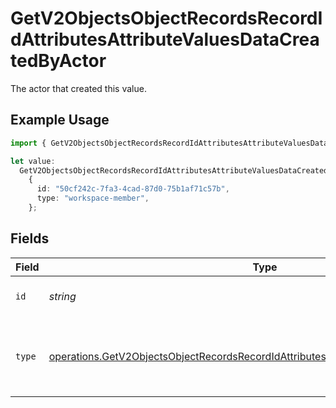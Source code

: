 # GetV2ObjectsObjectRecordsRecordIdAttributesAttributeValuesDataCreatedByActor

The actor that created this value.

## Example Usage

```typescript
import { GetV2ObjectsObjectRecordsRecordIdAttributesAttributeValuesDataCreatedByActor } from "attio-js/models/operations";

let value:
  GetV2ObjectsObjectRecordsRecordIdAttributesAttributeValuesDataCreatedByActor =
    {
      id: "50cf242c-7fa3-4cad-87d0-75b1af71c57b",
      type: "workspace-member",
    };
```

## Fields

| Field                                                                                                                                                                                        | Type                                                                                                                                                                                         | Required                                                                                                                                                                                     | Description                                                                                                                                                                                  |
| -------------------------------------------------------------------------------------------------------------------------------------------------------------------------------------------- | -------------------------------------------------------------------------------------------------------------------------------------------------------------------------------------------- | -------------------------------------------------------------------------------------------------------------------------------------------------------------------------------------------- | -------------------------------------------------------------------------------------------------------------------------------------------------------------------------------------------- |
| `id`                                                                                                                                                                                         | *string*                                                                                                                                                                                     | :heavy_minus_sign:                                                                                                                                                                           | An ID to identify the actor.                                                                                                                                                                 |
| `type`                                                                                                                                                                                       | [operations.GetV2ObjectsObjectRecordsRecordIdAttributesAttributeValuesDataRecordsType](../../models/operations/getv2objectsobjectrecordsrecordidattributesattributevaluesdatarecordstype.md) | :heavy_minus_sign:                                                                                                                                                                           | The type of actor. [Read more information on actor types here](/docs/actors).                                                                                                                |